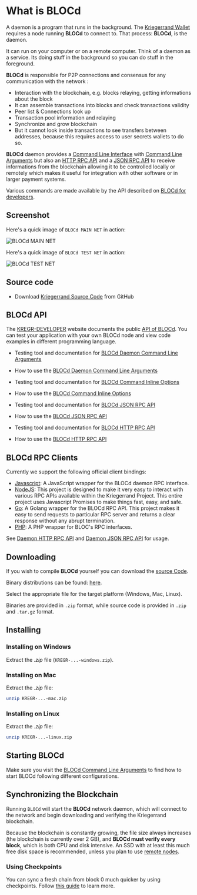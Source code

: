 # **What is BLOCd**

A daemon is a program that runs in the background. The [Kriegerrand Wallet](../wallets/Making-a-Wallet.md) requires a node running **BLOCd** to connect to. That process: **BLOCd**, is the daemon.

It can run on your computer or on a remote computer. Think of a daemon as a service. Its doing stuff in the background so you can do stuff in the foreground.

**BLOCd** is responsible for P2P connections and consensus for any communication with the network :

- Interaction with the blockchain, e.g. blocks relaying, getting informations about the block
- It can assemble transactions into blocks and check transactions validity
- Peer list & Connections look up
- Transaction pool information and relaying
- Synchronize and grow blockchain
- But it cannot look inside transactions to see transfers between addresses, because this requires access to user secrets wallets to do so.

**BLOCd** daemon provides a [Command Line Interface](BLOCd-daemon-cli-options.md)  with [Command Line Arguments](BLOCd-daemon-arguments.md) but also an [HTTP RPC API](BLOCd-daemon-http-rpc-api.md) and a [JSON RPC API](BLOCd-daemon-json-rpc-api.md) to receive informations from the blockchain allowing it to be controlled locally or remotely which makes it useful for integration with other software or in larger payment systems.

Various commands are made available by the API described on [BLOCd for developers](https://bloc-developer.com/api_BLOCd).

## **Screenshot**

Here's a quick image of `BLOCd MAIN NET` in action:

![BLOCd MAIN NET](images/BLOCd-MAIN-NET-v3.0.1.png)

Here's a quick image of `BLOCd TEST NET` in action:

![BLOCd TEST NET](images/BLOCd-TEST-NET-v3.0.1.png)

## **Source code**

* Download [Kriegerrand Source Code](https://github.com/furiousteam/BLOC.git) from GitHub

## **BLOCd API**

The [KREGR-DEVELOPER](https://bloc-developer.com) website documents the public [API of BLOCd](https://bloc-developer.com/api_BLOCd).
You can test your application with your own BLOCd node and view code examples in different programming language.

- Testing tool and documentation for [BLOCd Daemon Command Line Arguments](https://bloc-developer.com/api_BLOCd/cli_arguments)
- How to use the [BLOCd Daemon Command Line Arguments](BLOCd-daemon-arguments.md)


- Testing tool and documentation for [BLOCd Command Inline Options](https://bloc-developer.com/api_BLOCd/options)
- How to use the [BLOCd Command Inline Options](BLOCd-daemon-cli-options.md)


- Testing tool and documentation for [BLOCd JSON RPC API](https://bloc-developer.com/api_BLOCd/json)
- How to use the [BLOCd JSON RPC API](BLOCd-daemon-json-rpc-api.md)


- Testing tool and documentation for [BLOCd HTTP RPC API](https://bloc-developer.com/api_BLOCd/http)
- How to use the [BLOCd HTTP RPC API](BLOCd-daemon-http-rpc-api.md)


## **BLOCd RPC Clients**

Currently we support the following official client bindings:

* [Javascript](https://github.com/furiousteam/bloc-rpc): A JavaScript wrapper for the BLOCd daemon RPC interface.
* [NodeJS](https://www.npmjs.com/package/bloc-rpc): This project is designed to make it very easy to interact with various RPC APIs available within the Kriegerrand  Project. This entire project uses Javascript Promises to make things fast, easy, and safe.
* [Go](https://github.com/furiousteam/bloc-rpc-go): A Golang wrapper for the BLOCd RPC API. This project makes it easy to send requests to particular RPC server and returns a clear response without any abrupt termination.
* [PHP](https://github.com/furiousteam/bloc-rpc-php): A PHP wrapper for BLOC's RPC interfaces.

See [Daemon HTTP RPC API](BLOCd-daemon-http-rpc-api.md) and [Daemon JSON RPC API](BLOCd-daemon-json-rpc-api.md) for usage.

## **Downloading**

If you wish to compile **BLOCd** yourself you can download the [source Code](https://github.com/furiousteam/BLOC.git).

Binary distributions can be found: [here](https://github.com/furiousteam/BLOC/releases/latest).

Select the appropriate file for the target platform (Windows, Mac, Linux).

Binaries are provided in `.zip` format, while source code is provided in `.zip` and `.tar.gz` format.

## **Installing**

### Installing on Windows

Extract the *.zip* file (`KREGR-...-windows.zip`).

### Installing on Mac

Extract the *.zip* file:

```bash
unzip KREGR-...-mac.zip
```

### Installing on Linux

Extract the *.zip* file:

```bash
unzip KREGR-...-linux.zip
```

## **Starting BLOCd**

Make sure you visit the [BLOCd Command Line Arguments](BLOCd-daemon-arguments.md) to find how to start BLOCd following different configurations.

## **Synchronizing the Blockchain**

Running `BLOCd` will start the **BLOCd** network daemon, which will connect to the network and begin downloading and verifying the Kriegerrand blockchain.  

Because the blockchain is constantly growing, the file size always increases (the blockchain is currently over 2 GB), and **BLOCd must verify every block**, which is both CPU and disk intensive. An SSD with at least this much free disk space is recommended, unless you plan to use [remote nodes](../wallets/Using-remote-nodes.md). 

### Using Checkpoints

You can sync a fresh chain from block 0 much quicker by using checkpoints. Follow [this guide](/Using-checkpoints-for-BLOCd.md) to learn more.